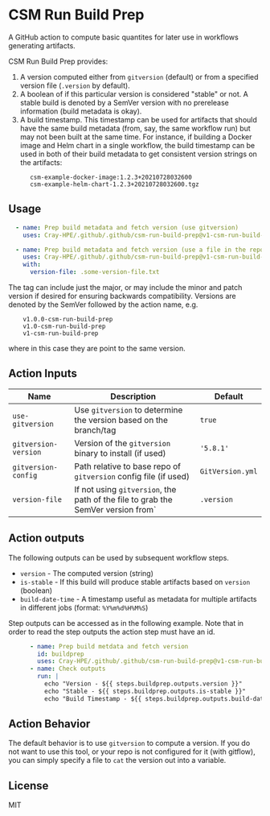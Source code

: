 # CSM Run Build Prep

A GitHub action to compute basic quantites for later use in workflows generating artifacts.

CSM Run Build Prep provides:

1. A version computed either from `gitversion` (default) or from a specified
   version file (`.version` by default).
2. A boolean of if this particular version is considered "stable" or not. A
   stable build is denoted by a SemVer version with no prerelease information
   (build metadata is okay).
3. A build timestamp. This timestamp can be used for artifacts that should have
   the same build metadata (from, say, the same workflow run) but may not been
   built at the same time. For instance, if building a Docker image and Helm
   chart in a single workflow, the build timestamp can be used in both of their
   build metadata to get consistent version strings on the artifacts:

```
      csm-example-docker-image:1.2.3+20210728032600
      csm-example-helm-chart-1.2.3+20210728032600.tgz
```

## Usage

```yaml
  - name: Prep build metadata and fetch version (use gitversion)
    uses: Cray-HPE/.github/.github/csm-run-build-prep@v1-csm-run-build-prep

  - name: Prep build metadata and fetch version (use a file in the repo)
    uses: Cray-HPE/.github/.github/csm-run-build-prep@v1-csm-run-build-prep
    with:
      version-file: .some-version-file.txt
```
The tag can include just the major, or may include the minor and patch version
if desired for ensuring backwards compatibility. Versions are denoted by the
SemVer followed by the action name, e.g.

```
    v1.0.0-csm-run-build-prep
    v1.0-csm-run-build-prep
    v1-csm-run-build-prep
```
where in this case they are point to the same version.


## Action Inputs

| Name | Description | Default |
| --- | --- | --- |
| `use-gitversion` | Use `gitversion` to determine the version based on the branch/tag | `true` |
| `gitversion-version` | Version of the `gitversion` binary to install (if used) | `'5.8.1'`
| `gitversion-config` | Path relative to base repo of `gitversion` config file (if used) | `GitVersion.yml` |
| `version-file` | If not using `gitversion`, the path of the file to grab the SemVer version from` | `.version` |

## Action outputs

The following outputs can be used by subsequent workflow steps.

- `version` - The computed version (string)
- `is-stable` - If this build will produce stable artifacts based on `version` (boolean)
- `build-date-time` - A timestamp useful as metadata for multiple artifacts in different jobs (format: `%Y%m%d%H%M%S`)

Step outputs can be accessed as in the following example.
Note that in order to read the step outputs the action step must have an id.

```yml
      - name: Prep build metdata and fetch version
        id: buildprep
        uses: Cray-HPE/.github/.github/csm-run-build-prep@v1-csm-run-build-prep
      - name: Check outputs
        run: |
          echo "Version - ${{ steps.buildprep.outputs.version }}"
          echo "Stable - ${{ steps.buildprep.outputs.is-stable }}"
          echo "Build Timestamp - ${{ steps.buildprep.outputs.build-date-time }}"
```

## Action Behavior

The default behavior is to use `gitversion` to compute a version. If you do not
want to use this tool, or your repo is not configured for it (with gitflow),
you can simply specify a file to `cat` the version out into a variable.

## License

MIT
